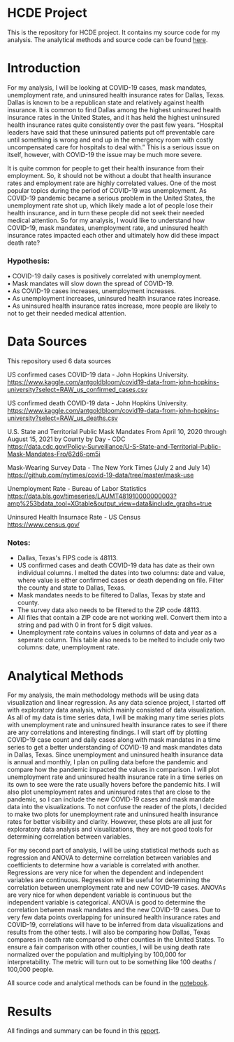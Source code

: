 # HCDE Project
This is the repository for HCDE project. It contains my source code for my analysis. The analytical methods and source code can be found [here](https://github.com/azhou5211/hcde_project/blob/main/A6/notebooks/A6.ipynb).

# Introduction
For my analysis, I will be looking at COVID-19 cases, mask mandates, unemployment rate, and uninsured health insurance rates for Dallas, Texas. Dallas is known to be a republican state and relatively against health insurance. It is common to find Dallas among the highest uninsured health insurance rates in the United States, and it has held the highest uninsured health insurance rates quite consistently over the past few years. “Hospital leaders have said that these uninsured patients put off preventable care until something is wrong and end up in the emergency room with costly uncompensated care for hospitals to deal with.” This is a serious issue on itself, however, with COVID-19 the issue may be much more severe.

It is quite common for people to get their health insurance from their employment. So, it should not be without a doubt that health insurance rates and employment rate are highly correlated values. One of the most popular topics during the period of COVID-19 was unemployment. As COVID-19 pandemic became a serious problem in the United States, the unemployment rate shot up, which likely made a lot of people lose their health insurance, and in turn these people did not seek their needed medical attention. So for my analysis, I would like to understand how COVID-19, mask mandates, unemployment rate, and uninsured health insurance rates impacted each other and ultimately how did these impact death rate?

### Hypothesis:
•	COVID-19 daily cases is positively correlated with unemployment.  
•	Mask mandates will slow down the spread of COVID-19.  
•	As COVID-19 cases increases, unemployment increases.  
•	As unemployment increases, uninsured health insurance rates increase.  
•	As uninsured health insurance rates increase, more people are likely to not to get their needed medical attention.  


# Data Sources
This repository used 6 data sources

US confirmed cases COVID-19 data - John Hopkins University.  
https://www.kaggle.com/antgoldbloom/covid19-data-from-john-hopkins-university?select=RAW_us_confirmed_cases.csv

US confirmed death COVID-19 data - John Hopkins University.  
https://www.kaggle.com/antgoldbloom/covid19-data-from-john-hopkins-university?select=RAW_us_deaths.csv

U.S. State and Territorial Public Mask Mandates From April 10, 2020 through August 15, 2021 by County by Day - CDC  
https://data.cdc.gov/Policy-Surveillance/U-S-State-and-Territorial-Public-Mask-Mandates-Fro/62d6-pm5i

Mask-Wearing Survey Data - The New York Times (July 2 and July 14)  
https://github.com/nytimes/covid-19-data/tree/master/mask-use

Unemployment Rate - Bureau of Labor Statistics  
https://data.bls.gov/timeseries/LAUMT481910000000003?amp%253bdata_tool=XGtable&output_view=data&include_graphs=true

Uninsured Health Insurnace Rate - US Census  
https://www.census.gov/

### Notes:
- Dallas, Texas's FIPS code is 48113.
- US confirmed cases and death COVID-19 data has date as their own individual columns. I melted the dates into two columns: date and value, where value is either confirmed cases or death depending on file. Filter the county and state to Dallas, Texas.
- Mask mandates needs to be filtered to Dallas, Texas by state and county.
- The survey data also needs to be filtered to the ZIP code 48113.
- All files that contain a ZIP code are not working well. Convert them into a string and pad with 0 in front for 5 digit values.
- Unemployment rate contains values in columns of data and year as a seperate column. This table also needs to be melted to include only two columns: date, unemployment rate.

# Analytical Methods
For my analysis, the main methodology methods will be using data visualization and linear regression. As any data science project, I started off with exploratory data analysis, which mainly consisted of data visualization. As all of my data is time series data, I will be making many time series plots with unemployment rate and uninsured health insurance rates to see if there are any correlations and interesting findings. I will start off by plotting COVID-19 case count and daily cases along with mask mandates in a time series to get a better understanding of COVID-19 and mask mandates data in Dallas, Texas. Since unemployment and uninsured health insurance data is annual and monthly, I plan on pulling data before the pandemic and compare how the pandemic impacted the values in comparison. I will plot unemployment rate and uninsured health insurance rate in a time series on its own to see were the rate usually hovers before the pandemic hits. I will also plot unemployment rates and uninsured rates that are close to the pandemic, so I can include the new COVID-19 cases and mask mandate data into the visualizations. To not confuse the reader of the plots, I decided to make two plots for unemployment rate and uninsured health insurance rates for better visibility and clarity. However, these plots are all just for exploratory data analysis and visualizations, they are not good tools for determining correlation between variables.

For my second part of analysis, I will be using statistical methods such as regression and ANOVA to determine correlation between variables and coefficients to determine how a variable is correlated with another. Regressions are very nice for when the dependent and independent variables are continuous. Regression will be useful for determining the correlation between unemployment rate and new COVID-19 cases. ANOVAs are very nice for when dependent variable is continuous but the independent variable is categorical. ANOVA is good to determine the correlation between mask mandates and the new COVID-19 cases. Due to very few data points overlapping for uninsured health insurance rates and COVID-19, correlations will have to be inferred from data visualizations and results from the other tests. I will also be comparing how Dallas, Texas compares in death rate compared to other counties in the United States. To ensure a fair comparison with other counties, I will be using death rate normalized over the population and multiplying by 100,000 for interpretability. The metric will turn out to be something like 100 deaths / 100,000 people.


All source code and analytical methods can be found in the [notebook](https://github.com/azhou5211/hcde_project/blob/main/A6/notebooks/A6.ipynb).

# Results
All findings and summary can be found in this [report](https://github.com/azhou5211/hcde_project/blob/main/A7/Final.pdf).
